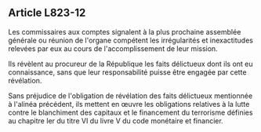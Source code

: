 Article L823-12
----
Les commissaires aux comptes signalent à la plus prochaine assemblée générale ou
réunion de l'organe compétent les irrégularités et inexactitudes relevées par
eux au cours de l'accomplissement de leur mission.

Ils révèlent au procureur de la République les faits délictueux dont ils ont eu
connaissance, sans que leur responsabilité puisse être engagée par cette
révélation.

Sans préjudice de l'obligation de révélation des faits délictueux mentionnée à
l'alinéa précédent, ils mettent en œuvre les obligations relatives à la lutte
contre le blanchiment des capitaux et le financement du terrorisme définies au
chapitre Ier du titre VI du livre V du code monétaire et financier.
